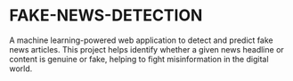 # FAKE-NEWS-DETECTION
A machine learning-powered web application to detect and predict fake news articles. This project helps identify whether a given news headline or content is genuine or fake, helping to fight misinformation in the digital world.
